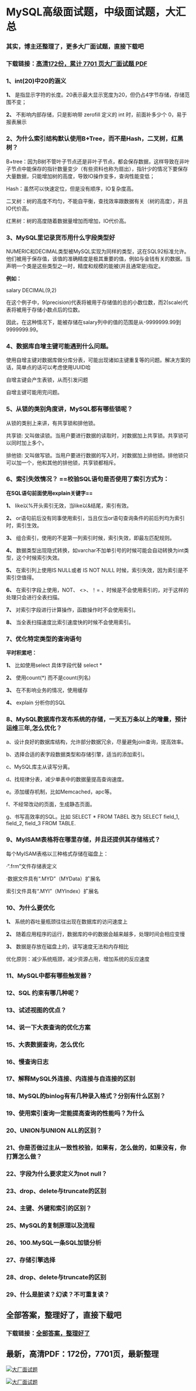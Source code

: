 # MySQL高级面试题，中级面试题，大汇总

### 其实，博主还整理了，更多大厂面试题，直接下载吧

### 下载链接：[高清172份，累计 7701 页大厂面试题  PDF](https://github.com/souyunku/DevBooks/blob/master/docs/index.md)



### 1、int(20)中20的涵义

**1、** 是指显示字符的长度。20表示最大显示宽度为20，但仍占4字节存储，存储范围不变；

**2、** 不影响内部存储，只是影响带 zerofill 定义的 int 时，前面补多少个 0，易于报表展示


### 2、为什么索引结构默认使用B+Tree，而不是Hash，二叉树，红黑树？

B+tree：因为B树不管叶子节点还是非叶子节点，都会保存数据，这样导致在非叶子节点中能保存的指针数量变少（有些资料也称为扇出），指针少的情况下要保存大量数据，只能增加树的高度，导致IO操作变多，查询性能变低；

Hash：虽然可以快速定位，但是没有顺序，IO复杂度高。

二叉树：树的高度不均匀，不能自平衡，查找效率跟数据有关（树的高度），并且IO代价高。

红黑树：树的高度随着数据量增加而增加，IO代价高。


### 3、MySQL里记录货币用什么字段类型好

NUMERIC和DECIMAL类型被MySQL实现为同样的类型，这在SQL92标准允许。他们被用于保存值，该值的准确精度是极其重要的值，例如与金钱有关的数据。当声明一个类是这些类型之一时，精度和规模的能被(并且通常是)指定。

**例如：**

salary DECIMAL(9,2)

在这个例子中，9(precision)代表将被用于存储值的总的小数位数，而2(scale)代表将被用于存储小数点后的位数。

因此，在这种情况下，能被存储在salary列中的值的范围是从-9999999.99到9999999.99。


### 4、数据库自增主键可能遇到什么问题。

使用自增主键对数据库做分库分表，可能出现诸如主键重复等的问题。解决方案的话，简单点的话可以考虑使用UUID哈

自增主键会产生表锁，从而引发问题

自增主键可能用完问题。


### 5、从锁的类别角度讲，MySQL都有哪些锁呢？

从锁的类别上来讲，有共享锁和排他锁。

共享锁: 又叫做读锁。当用户要进行数据的读取时，对数据加上共享锁。共享锁可以同时加上多个。

排他锁: 又叫做写锁。当用户要进行数据的写入时，对数据加上排他锁。排他锁只可以加一个，他和其他的排他锁，共享锁都相斥。


### 6、索引失效情况？ ==校验SQL语句是否使用了索引方式为：

**在SQL语句前面使用explain关键字==**

**1、** like以%开头索引无效，当like以&结尾，索引有效。

**2、** or语句前后没有同事使用索引，当且仅当or语句查询条件的前后列均为索引时，索引生效。

**3、** 组合索引，使用的不是第一列索引时候，索引失效，即最左匹配规则。

**4、** 数据类型出现隐式转换，如varchar不加单引号的时候可能会自动转换为int类型，这个时候索引失效。

**5、** 在索引列上使用IS NULL或者 IS NOT NULL 时候，索引失效，因为索引是不索引空值得。

**6、** 在索引字段上使用，NOT、 <>、！= 、时候是不会使用索引的，对于这样的处理只会进行全表扫描。

**7、** 对索引字段进行计算操作，函数操作时不会使用索引。

**8、** 当全表扫描速度比索引速度快的时候不会使用索引。


### 7、优化特定类型的查询语句

**平时积累吧：**

**1、** 比如使用select 具体字段代替 select *

**2、** 使用count(*) 而不是count(列名)

**3、** 在不影响业务的情况，使用缓存

**4、** explain 分析你的SQL


### 8、MySQL数据库作发布系统的存储，一天五万条以上的增量，预计运维三年,怎么优化？

a、设计良好的数据库结构，允许部分数据冗余，尽量避免join查询，提高效率。

b、选择合适的表字段数据类型和存储引擎，适当的添加索引。

c、MySQL库主从读写分离。

d、找规律分表，减少单表中的数据量提高查询速度。

e。添加缓存机制，比如Memcached，apc等。

f、不经常改动的页面，生成静态页面。

g、书写高效率的SQL。比如 SELECT * FROM TABEL 改为 SELECT field_1, field_2, field_3 FROM TABLE.


### 9、MyISAM表格将在哪里存储，并且还提供其存储格式？

每个MyISAM表格以三种格式存储在磁盘上：

·“.frm”文件存储表定义

·数据文件具有“.MYD”（MYData）扩展名

索引文件具有“.MYI”（MYIndex）扩展名


### 10、为什么要优化

**1、** 系统的吞吐量瓶颈往往出现在数据库的访问速度上

**2、** 随着应用程序的运行，数据库的中的数据会越来越多，处理时间会相应变慢

**3、** 数据是存放在磁盘上的，读写速度无法和内存相比

优化原则：减少系统瓶颈，减少资源占用，增加系统的反应速度


### 11、MySQL中都有哪些触发器？
### 12、SQL 约束有哪几种呢？
### 13、试述视图的优点？
### 14、说一下大表查询的优化方案
### 15、大表数据查询，怎么优化
### 16、慢查询日志
### 17、解释MySQL外连接、内连接与自连接的区别
### 18、MySQL的binlog有有几种录入格式？分别有什么区别？
### 19、使用索引查询一定能提高查询的性能吗？为什么
### 20、UNION与UNION ALL的区别？
### 21、你是否做过主从一致性校验，如果有，怎么做的，如果没有，你打算怎么做？
### 22、字段为什么要求定义为not null？
### 23、drop、delete与truncate的区别
### 24、主键、外键和索引的区别？
### 25、MySQL的复制原理以及流程
### 26、100.MySQL一条SQL加锁分析
### 27、存储引擎选择
### 28、drop、delete与truncate的区别
### 29、什么是脏读？幻读？不可重复读？




## 全部答案，整理好了，直接下载吧

### 下载链接：[全部答案，整理好了](https://www.souyunku.com/wp-content/uploads/weixin/githup-weixin-2.png)




## 最新，高清PDF：172份，7701页，最新整理

[![大厂面试题](https://www.souyunku.com/wp-content/uploads/weixin/mst.png "架构师专栏")](https://www.souyunku.com/wp-content/uploads/weixin/githup-weixin.png "架构师专栏")

[![大厂面试题](https://www.souyunku.com/wp-content/uploads/weixin/githup-weixin.png "架构师专栏")](https://www.souyunku.com/wp-content/uploads/weixin/githup-weixin.png "架构师专栏")
